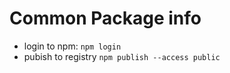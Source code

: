 # Common Package info

- login to npm: `npm login`
- pubish to registry `npm publish --access public`
